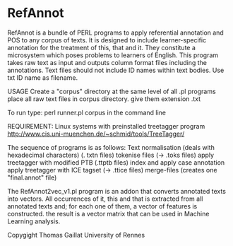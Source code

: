 # RefAnnot
RefAnnot is a bundle of PERL programs to apply referential annotation and POS to any corpus of texts. It is designed to include learner-specific annotation for the treatment of this, that and it. They constitute a microsystem which poses problems to learners of English.
This program takes raw text as input and outputs column format files including the annotations.
Text files should not include ID names within text bodies. Use txt ID name as filename.
 
USAGE 
Create a "corpus" directory at the same level of all .pl programs
place all raw text files in corpus directory. give them extension .txt

To run type: perl runner.pl corpus in the command line

REQUIREMENT:
Linux systems with preinstalled treetagger program http://www.cis.uni-muenchen.de/~schmid/tools/TreeTagger/
 
The sequence of programs is as follows:
Text normalisation (deals with hexadecimal characters) (. txtn files)
tokenise files (-> .toks files)
apply treetagger with modified PTB (.ttptb files)
index and apply case annotation 
apply treetagger with ICE tagset (-> .ttice files)
merge-files (creates one "final.annot" file)

The RefAnnot2vec_v1.pl program is an addon that converts annotated texts into vectors. All occurrences of it, this and that is extracted from all annotated texts and; for each one of them, a vector of features is constructed. the result is a vector matrix that can be used in Machine Learning analysis.

Copygight Thomas Gaillat 
University of Rennes



